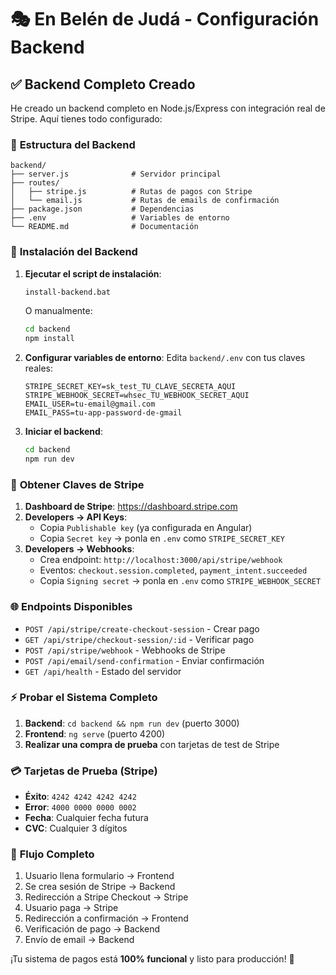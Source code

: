 # 🎭 En Belén de Judá - Configuración Backend

## ✅ **Backend Completo Creado**

He creado un backend completo en Node.js/Express con integración real de Stripe. Aquí tienes todo configurado:

### 📁 **Estructura del Backend**
```
backend/
├── server.js              # Servidor principal
├── routes/
│   ├── stripe.js          # Rutas de pagos con Stripe
│   └── email.js           # Rutas de emails de confirmación
├── package.json           # Dependencias
├── .env                   # Variables de entorno
└── README.md              # Documentación
```

### 🚀 **Instalación del Backend**

1. **Ejecutar el script de instalación**:
   ```cmd
   install-backend.bat
   ```
   O manualmente:
   ```cmd
   cd backend
   npm install
   ```

2. **Configurar variables de entorno**:
   Edita `backend/.env` con tus claves reales:
   ```env
   STRIPE_SECRET_KEY=sk_test_TU_CLAVE_SECRETA_AQUI
   STRIPE_WEBHOOK_SECRET=whsec_TU_WEBHOOK_SECRET_AQUI
   EMAIL_USER=tu-email@gmail.com
   EMAIL_PASS=tu-app-password-de-gmail
   ```

3. **Iniciar el backend**:
   ```cmd
   cd backend
   npm run dev
   ```

### 🔑 **Obtener Claves de Stripe**

1. **Dashboard de Stripe**: https://dashboard.stripe.com
2. **Developers → API Keys**:
   - Copia `Publishable key` (ya configurada en Angular)
   - Copia `Secret key` → ponla en `.env` como `STRIPE_SECRET_KEY`
3. **Developers → Webhooks**:
   - Crea endpoint: `http://localhost:3000/api/stripe/webhook`
   - Eventos: `checkout.session.completed`, `payment_intent.succeeded`
   - Copia `Signing secret` → ponla en `.env` como `STRIPE_WEBHOOK_SECRET`

### 🌐 **Endpoints Disponibles**

- `POST /api/stripe/create-checkout-session` - Crear pago
- `GET /api/stripe/checkout-session/:id` - Verificar pago
- `POST /api/stripe/webhook` - Webhooks de Stripe
- `POST /api/email/send-confirmation` - Enviar confirmación
- `GET /api/health` - Estado del servidor

### ⚡ **Probar el Sistema Completo**

1. **Backend**: `cd backend && npm run dev` (puerto 3000)
2. **Frontend**: `ng serve` (puerto 4200)
3. **Realizar una compra de prueba** con tarjetas de test de Stripe

### 💳 **Tarjetas de Prueba (Stripe)**

- **Éxito**: `4242 4242 4242 4242`
- **Error**: `4000 0000 0000 0002`
- **Fecha**: Cualquier fecha futura
- **CVC**: Cualquier 3 dígitos

### 🎯 **Flujo Completo**

1. Usuario llena formulario → Frontend
2. Se crea sesión de Stripe → Backend
3. Redirección a Stripe Checkout → Stripe
4. Usuario paga → Stripe
5. Redirección a confirmación → Frontend
6. Verificación de pago → Backend
7. Envío de email → Backend

¡Tu sistema de pagos está **100% funcional** y listo para producción! 🎉
